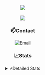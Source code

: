 <div align="center">

<h1 align="center">
  <a href="https://git.io/typing-svg">
    <img src="https://readme-typing-svg.herokuapp.com/?lines=Hello,+There!+👋;This+is+chicho.;CEO+on+Hely+Development....;&center=true&size=25">
  </a>
</h1>
  
<p align="center">
  <img src="https://lanyard.cnrad.dev/api/852683595378196480" />
</p>
  
### 📫Contact
  [![Email](https://img.shields.io/badge/Email-gastondalla@gmail.com-04619f?style=for-the-badge&logo=gmail&logoColor=white)](mailto:gastondalla@gmail.com)
</br>  

### 📈Stats
<details>
    <summary> ⚡Detailed Stats</summary>
    <br/>

<!--START_SECTION:waka-->
![Code Time](http://img.shields.io/badge/Code%20Time-90%20hrs%2054%20mins-blue)

![Profile Views](http://img.shields.io/badge/Profile%20Views-5-blue)

**🐱 My GitHub Data** 

> 📦 37.2 kB Used in GitHub's Storage 
 > 
> 🏆 6 Contributions in the Year 2023
 > 
> 🚫 Not Opted to Hire
 > 
> 📜 8 Public Repositories 
 > 
> 🔑 6 Private Repositories 
 > 
**I'm a Night 🦉** 

```text
🌞 Morning                14 commits          █░░░░░░░░░░░░░░░░░░░░░░░░   04.61 % 
🌆 Daytime                44 commits          ████░░░░░░░░░░░░░░░░░░░░░   14.47 % 
🌃 Evening                146 commits         ████████████░░░░░░░░░░░░░   48.03 % 
🌙 Night                  100 commits         ████████░░░░░░░░░░░░░░░░░   32.89 % 
```
📅 **I'm Most Productive on Tuesday** 

```text
Monday                   21 commits          ██░░░░░░░░░░░░░░░░░░░░░░░   06.91 % 
Tuesday                  66 commits          █████░░░░░░░░░░░░░░░░░░░░   21.71 % 
Wednesday                53 commits          ████░░░░░░░░░░░░░░░░░░░░░   17.43 % 
Thursday                 29 commits          ██░░░░░░░░░░░░░░░░░░░░░░░   09.54 % 
Friday                   42 commits          ███░░░░░░░░░░░░░░░░░░░░░░   13.82 % 
Saturday                 44 commits          ████░░░░░░░░░░░░░░░░░░░░░   14.47 % 
Sunday                   49 commits          ████░░░░░░░░░░░░░░░░░░░░░   16.12 % 
```


📊 **This Week I Spent My Time On** 

```text
🕑︎ Time Zone: America/Argentina/Buenos_Aires

💬 Programming Languages: 
Python                   4 hrs 42 mins       ███████████░░░░░░░░░░░░░░   45.64 % 
C#                       2 hrs 17 mins       ██████░░░░░░░░░░░░░░░░░░░   22.15 % 
Other                    1 hr 1 min          ██░░░░░░░░░░░░░░░░░░░░░░░   09.98 % 
JavaScript               55 mins             ██░░░░░░░░░░░░░░░░░░░░░░░   09.02 % 
HTML                     37 mins             ██░░░░░░░░░░░░░░░░░░░░░░░   06.07 % 

🔥 Editors: 
VS Code                  7 hrs 18 mins       ██████████████████░░░░░░░   70.97 % 
Visual Studio            2 hrs 59 mins       ███████░░░░░░░░░░░░░░░░░░   29.03 % 

🐱‍💻 Projects: 
Unknown Project          6 hrs 20 mins       ███████████████░░░░░░░░░░   61.45 % 
Valkyrie                 2 hrs 30 mins       ██████░░░░░░░░░░░░░░░░░░░   24.29 % 
ocean-backend            47 mins             ██░░░░░░░░░░░░░░░░░░░░░░░   07.76 % 
Chicho SS Helper         29 mins             █░░░░░░░░░░░░░░░░░░░░░░░░   04.74 % 
DolarUpdateBot           10 mins             ░░░░░░░░░░░░░░░░░░░░░░░░░   01.76 % 

💻 Operating System: 
Windows                  10 hrs 18 mins      █████████████████████████   100.00 % 
```

**I Mostly Code in JavaScript** 

```text
JavaScript               8 repos             ████████░░░░░░░░░░░░░░░░░   33.33 % 
CSS                      3 repos             ███░░░░░░░░░░░░░░░░░░░░░░   12.50 % 
Python                   2 repos             ██░░░░░░░░░░░░░░░░░░░░░░░   08.33 % 
C#                       1 repo              █░░░░░░░░░░░░░░░░░░░░░░░░   04.17 % 
Batchfile                1 repo              █░░░░░░░░░░░░░░░░░░░░░░░░   04.17 % 
```




 Last Updated on 17/05/2023 02:30:45 UTC
<!--END_SECTION:waka-->
</details>
